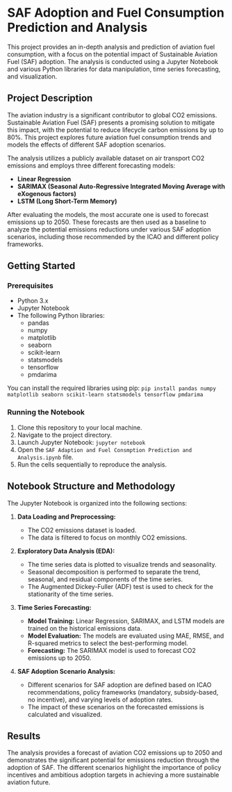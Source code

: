 # SAF Adoption and Fuel Consumption Prediction and Analysis

This project provides an in-depth analysis and prediction of aviation fuel consumption, with a focus on the potential impact of Sustainable Aviation Fuel (SAF) adoption. The analysis is conducted using a Jupyter Notebook and various Python libraries for data manipulation, time series forecasting, and visualization.

## Project Description

The aviation industry is a significant contributor to global CO2 emissions. Sustainable Aviation Fuel (SAF) presents a promising solution to mitigate this impact, with the potential to reduce lifecycle carbon emissions by up to 80%. This project explores future aviation fuel consumption trends and models the effects of different SAF adoption scenarios.

The analysis utilizes a publicly available dataset on air transport CO2 emissions and employs three different forecasting models:
*   **Linear Regression**
*   **SARIMAX (Seasonal Auto-Regressive Integrated Moving Average with eXogenous factors)**
*   **LSTM (Long Short-Term Memory)**

After evaluating the models, the most accurate one is used to forecast emissions up to 2050. These forecasts are then used as a baseline to analyze the potential emissions reductions under various SAF adoption scenarios, including those recommended by the ICAO and different policy frameworks.

## Getting Started

### Prerequisites

*   Python 3.x
*   Jupyter Notebook
*   The following Python libraries:
    *   pandas
    *   numpy
    *   matplotlib
    *   seaborn
    *   scikit-learn
    *   statsmodels
    *   tensorflow
    *   pmdarima

You can install the required libraries using pip:
`pip install pandas numpy matplotlib seaborn scikit-learn statsmodels tensorflow pmdarima`

### Running the Notebook

1.  Clone this repository to your local machine.
2.  Navigate to the project directory.
3.  Launch Jupyter Notebook:
    `jupyter notebook`
4.  Open the `SAF Adaption and Fuel Consmption Prediction and Analysis.ipynb` file.
5.  Run the cells sequentially to reproduce the analysis.

## Notebook Structure and Methodology

The Jupyter Notebook is organized into the following sections:

1.  **Data Loading and Preprocessing:**
    *   The CO2 emissions dataset is loaded.
    *   The data is filtered to focus on monthly CO2 emissions.

2.  **Exploratory Data Analysis (EDA):**
    *   The time series data is plotted to visualize trends and seasonality.
    *   Seasonal decomposition is performed to separate the trend, seasonal, and residual components of the time series.
    *   The Augmented Dickey-Fuller (ADF) test is used to check for the stationarity of the time series.

3.  **Time Series Forecasting:**
    *   **Model Training:** Linear Regression, SARIMAX, and LSTM models are trained on the historical emissions data.
    *   **Model Evaluation:** The models are evaluated using MAE, RMSE, and R-squared metrics to select the best-performing model.
    *   **Forecasting:** The SARIMAX model is used to forecast CO2 emissions up to 2050.

4.  **SAF Adoption Scenario Analysis:**
    *   Different scenarios for SAF adoption are defined based on ICAO recommendations, policy frameworks (mandatory, subsidy-based, no incentive), and varying levels of adoption rates.
    *   The impact of these scenarios on the forecasted emissions is calculated and visualized.

## Results

The analysis provides a forecast of aviation CO2 emissions up to 2050 and demonstrates the significant potential for emissions reduction through the adoption of SAF. The different scenarios highlight the importance of policy incentives and ambitious adoption targets in achieving a more sustainable aviation future.
